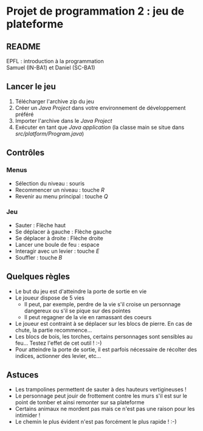 Projet de programmation 2 : jeu de plateforme
=============================================
README
------
EPFL : introduction à la programmation  
Samuel (IN-BA1) et Daniel (SC-BA1)

Lancer le jeu
-------------
1. Télécharger l'archive zip du jeu
2. Créer un _Java Project_ dans votre environnement de développement préféré
3. Importer l'archive dans le _Java Project_
4. Exécuter en tant que _Java application_ (la classe main se situe dans _src/platform/Program.java_)

Contrôles
---------

### Menus
- Sélection du niveau : souris
- Recommencer un niveau : touche _R_
- Revenir au menu principal : touche _Q_

### Jeu
- Sauter : Flèche haut
- Se déplacer à gauche : Flèche gauche
- Se déplacer à droite : Flèche droite
- Lancer une boule de feu : espace
- Interagir avec un levier : touche _E_
- Souffler : touche _B_

Quelques règles
---------------
- Le but du jeu est d'atteindre la porte de sortie en vie
- Le joueur dispose de 5 vies
  - Il peut, par exemple, perdre de la vie s'il croise un personnage dangereux ou s'il se pique sur des pointes
  - Il peut regagner de la vie en ramassant des coeurs
- Le joueur est contraint à se déplacer sur les blocs de pierre. En cas de chute, la partie recommence...
- Les blocs de bois, les torches, certains personnages sont sensibles au feu... Testez l'effet de cet outil ! :-)
- Pour atteindre la porte de sortie, il est parfois nécessaire de récolter des indices, actionner des levier, etc...

Astuces
-------
- Les trampolines permettent de sauter à des hauteurs vertigineuses !
- Le personnage peut jouir de frottement contre les murs s'il est sur le point de tomber et ainsi remonter sur sa plateforme
- Certains animaux ne mordent pas mais ce n'est pas une raison pour les intimider !
- Le chemin le plus évident n'est pas forcément le plus rapide ! :-)

